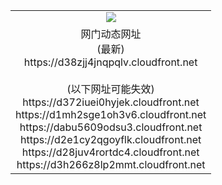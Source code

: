 ﻿<table>
  <tr></tr>
  <tr><td colspan=2 align=center><img src="https://d38zjj4jnqpqlv.cloudfront.net/Up/oGate.jpg" /></td></tr>
  <tr><td colspan=2 align=center>网门动态网址<br/>(最新)
<br>https://d38zjj4jnqpqlv.cloudfront.net
<br/><br/>(以下网址可能失效)
<br>https://d372iuei0hyjek.cloudfront.net
<br>https://d1mh2sge1oh3v6.cloudfront.net
<br>https://dabu5609odsu3.cloudfront.net
<br>https://d2e1cy2qgoyflk.cloudfront.net
<br>https://d28juv4rortdc4.cloudfront.net
<br>https://d3h266z8lp2mmt.cloudfront.net
    </td>
  </tr>
</table>
